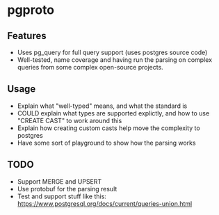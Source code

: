 # pgproto

## Features
- Uses pg_query for full query support (uses postgres source code)
- Well-tested, name coverage and having run the parsing on complex queries from some complex open-source projects.

## Usage
- Explain what "well-typed" means, and what the standard is
- COULD explain what types are supported explictly, and how to use "CREATE CAST" to work around this
- Explain how creating custom casts help move the complexity to postgres
- Have some sort of playground to show how the parsing works

## TODO
- Support MERGE and UPSERT
- Use protobuf for the parsing result
- Test and support stuff like this: https://www.postgresql.org/docs/current/queries-union.html